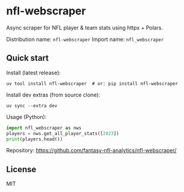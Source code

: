 # nfl-webscraper

Async scraper for NFL player & team stats using httpx + Polars.

Distribution name: `nfl-webscraper`
Import name: `nfl_webscraper`

## Quick start

Install (latest release):

```
uv tool install nfl-webscraper  # or: pip install nfl-webscraper
```

Install dev extras (from source clone):

```
uv sync --extra dev
```

Usage (Python):
```python
import nfl_webscraper as nws
players = nws.get_all_player_stats([2023])
print(players.head())
```

Repository: https://github.com/fantasy-nfl-analytics/nfl-webscraper/

## License
MIT
